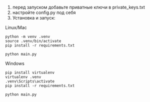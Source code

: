       


1. перед запуском добавьте приватные ключи в private_keys.txt
2. настройте config.py под себя
3. Установка и запуск: 

Linux/Mac
```
python -m venv .venv
source .venv/bin/activate
pip install -r requirements.txt

python main.py

```
Windows
```
pip install virtualenv
virtualenv .venv
.venv\Scripts\activate
pip install -r requirements.txt

python main.py
```



